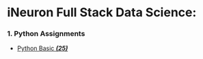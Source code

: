 # iNeuron Full Stack Data Science:

### 1. Python Assignments
- [Python Basic ***(25)***](https://github.com/ansh1313/iNeuron-Full-Stack-Data-Science-Assignments/tree/main/Ineuron%20Python%20Basic%20Assignments)

   
